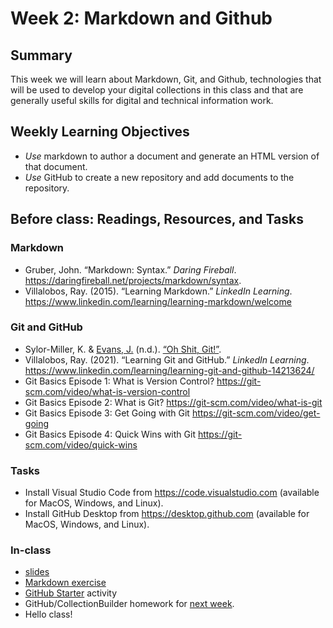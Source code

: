 # Week 2: Markdown and Github

## Summary
This week we will learn about Markdown, Git, and Github, technologies that will be used to develop your digital collections in this class and that are generally useful skills for digital and technical information work.
 
## Weekly Learning Objectives
- _Use_ markdown to author a document and generate an HTML version of that document.
- _Use_ GitHub to create a new repository and add documents to the repository.

## Before class: Readings, Resources, and Tasks
### Markdown
- Gruber, John. “Markdown: Syntax.” _Daring Fireball_. <https://daringfireball.net/projects/markdown/syntax>.
- Villalobos, Ray. (2015). “Learning Markdown.” _LinkedIn Learning_. <https://www.linkedin.com/learning/learning-markdown/welcome>

### Git and GitHub 
- Sylor-Miller, K. & [Evans, J.](https://wizardzines.com) (n.d.). [“Oh Shit, Git!”](https://iu.instructure.com/files/161055437/download?download_frd=1). 
- Villalobos, Ray. (2021). “Learning Git and GitHub.” _LinkedIn Learning_. <https://www.linkedin.com/learning/learning-git-and-github-14213624/>
- Git Basics Episode 1: What is Version Control? <https://git-scm.com/video/what-is-version-control>
- Git Basics Episode 2: What is Git? <https://git-scm.com/video/what-is-git>
- Git Basics Episode 3: Get Going with Git <https://git-scm.com/video/get-going>
- Git Basics Episode 4: Quick Wins with Git <https://git-scm.com/video/quick-wins>
 
### Tasks
- Install Visual Studio Code from <https://code.visualstudio.com> (available for MacOS, Windows, and Linux).
- Install GitHub Desktop from <https://desktop.github.com> (available for MacOS, Windows, and Linux).

### In-class
- [slides](https://dcl.ils.indiana.edu/z652_slides/week02.html)
- [Markdown exercise](assignment_markdown_exercise.md)
- [GitHub Starter](activity_github_starter.md) activity
- GitHub/CollectionBuilder homework for [next week](week03.md).
- Hello class!
